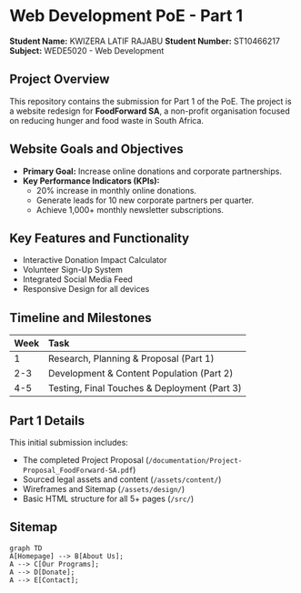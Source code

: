 # Web Development PoE - Part 1

**Student Name:** KWIZERA LATIF RAJABU
**Student Number:** ST10466217
**Subject:** WEDE5020 - Web Development

## Project Overview
This repository contains the submission for Part 1 of the PoE. The project is a website redesign for **FoodForward SA**, a non-profit organisation focused on reducing hunger and food waste in South Africa.

## Website Goals and Objectives
- **Primary Goal:** Increase online donations and corporate partnerships.
- **Key Performance Indicators (KPIs):**
  - 20% increase in monthly online donations.
  - Generate leads for 10 new corporate partners per quarter.
  - Achieve 1,000+ monthly newsletter subscriptions.

## Key Features and Functionality
- Interactive Donation Impact Calculator
- Volunteer Sign-Up System
- Integrated Social Media Feed
- Responsive Design for all devices

## Timeline and Milestones
| Week | Task |
| :--- | :--- |
| 1 | Research, Planning & Proposal (Part 1) |
| 2-3 | Development & Content Population (Part 2) |
| 4-5 | Testing, Final Touches & Deployment (Part 3) |

## Part 1 Details
This initial submission includes:
- The completed Project Proposal (`/documentation/Project-Proposal_FoodForward-SA.pdf`)
- Sourced legal assets and content (`/assets/content/`)
- Wireframes and Sitemap (`/assets/design/`)
- Basic HTML structure for all 5+ pages (`/src/`)

## Sitemap
```mermaid
graph TD
A[Homepage] --> B[About Us];
A --> C[Our Programs];
A --> D[Donate];
A --> E[Contact];

